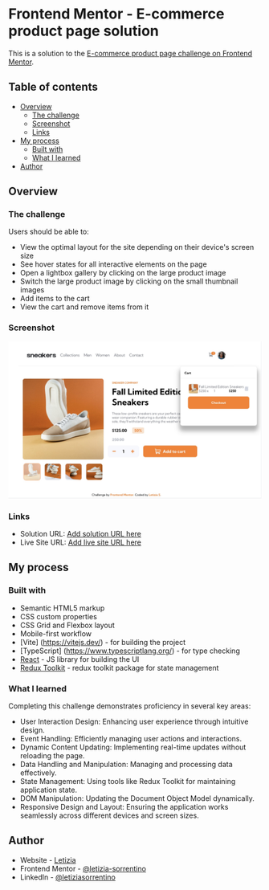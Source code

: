 # Frontend Mentor - E-commerce product page solution

This is a solution to the [E-commerce product page challenge on Frontend Mentor](https://www.frontendmentor.io/challenges/ecommerce-product-page-UPsZ9MJp6).

## Table of contents

- [Overview](#overview)
  - [The challenge](#the-challenge)
  - [Screenshot](#screenshot)
  - [Links](#links)
- [My process](#my-process)
  - [Built with](#built-with)
  - [What I learned](#what-i-learned)
- [Author](#author)

## Overview

### The challenge

Users should be able to:

- View the optimal layout for the site depending on their device's screen size
- See hover states for all interactive elements on the page
- Open a lightbox gallery by clicking on the large product image
- Switch the large product image by clicking on the small thumbnail images
- Add items to the cart
- View the cart and remove items from it

### Screenshot

<!-- ![](./src/assets/screenshotMobile.jpg) -->

![](./src/assets/screenshotDesktop.jpg)

### Links

- Solution URL: [Add solution URL here](https://your-solution-url.com)
- Live Site URL: [Add live site URL here](https://your-live-site-url.com)

## My process

### Built with

- Semantic HTML5 markup
- CSS custom properties
- CSS Grid and Flexbox layout
- Mobile-first workflow
- [Vite] (https://vitejs.dev/) - for building the project
- [TypeScript] (https://www.typescriptlang.org/) - for type checking
- [React](https://reactjs.org/) - JS library for building the UI
- [Redux Toolkit](https://redux-toolkit.js.org) - redux toolkit package for state management

### What I learned

Completing this challenge demonstrates proficiency in several key areas:

- User Interaction Design: Enhancing user experience through intuitive design.
- Event Handling: Efficiently managing user actions and interactions.
- Dynamic Content Updating: Implementing real-time updates without reloading the page.
- Data Handling and Manipulation: Managing and processing data effectively.
- State Management: Using tools like Redux Toolkit for maintaining application state.
- DOM Manipulation: Updating the Document Object Model dynamically.
- Responsive Design and Layout: Ensuring the application works seamlessly across different devices and screen sizes.

## Author

- Website - [Letizia](https://letiziasorrentino.com)
- Frontend Mentor - [@letizia-sorrentino](https://www.frontendmentor.io/profile/letizia-sorrentino)
- LinkedIn - [@letiziasorrentino](https://www.linkedin.com/in/letiziasorrentino/)

